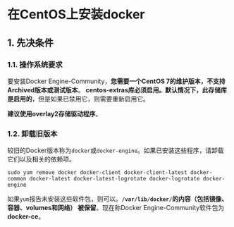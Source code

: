 在CentOS上安装docker
===================================================================================
## 1. 先决条件

### 1.1. 操作系统要求
要安装Docker Engine-Community，**您需要一个CentOS 7的维护版本，不支持Archived版本或测试版本**。
**centos-extras库必须启用。默认情况下，此存储库是启用的**，但是如果已禁用它，则需要重新启用它。

**建议使用overlay2存储驱动程序**。

### 1.2. 卸载旧版本
较旧的Docker版本称为`docker`或`docker-engine`。如果已安装这些程序，请卸载它们以及相关的依赖项。
```shell
sudo yum remove docker docker-client docker-client-latest docker-common docker-latest docker-latest-logrotate docker-logrotate docker-engine
```
如果`yum`报告未安装这些软件包，则可以。**`/var/lib/docker/`的内容（包括镜像、容器、volumes和网络）
被保留**。现在称Docker Engine-Community软件包为 **docker-ce**。